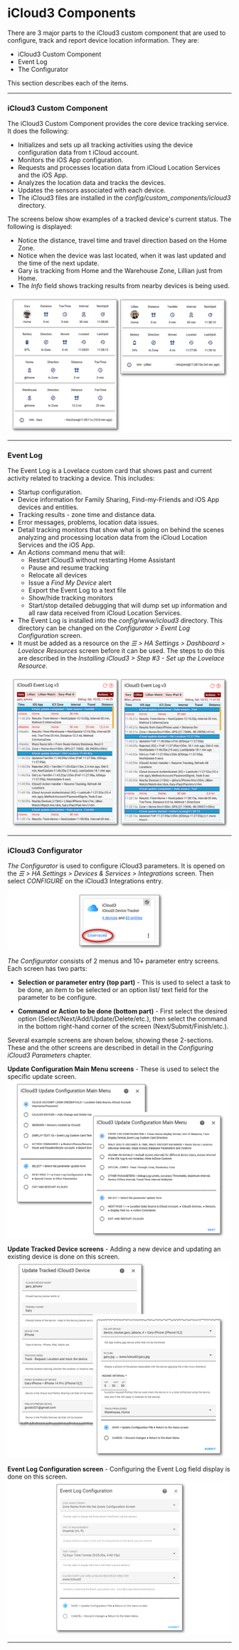 # iCloud3 Components

There are 3 major parts to the iCloud3 custom component that are used to configure, track and report device location information. They are:

- iCloud3 Custom Component 
- Event Log
- The Configurator

This section describes each of the items.



------

### iCloud3 Custom Component

The iCloud3 Custom Component provides the core device tracking service. It does the following:
  - Initializes and sets up all tracking activities using the device configuration data from t iCloud account.
  - Monitors the iOS App configuration.
  - Requests and processes location data from iCloud Location Services and the iOS App.
  - Analyzes the location data and tracks the devices.
  - Updates the sensors associated with each device.
  - The iCloud3 files are installed in the *config/custom_components/icloud3* directory. 

The screens below show examples of a tracked device's current status. The following is displayed:

- Notice the distance, travel time and travel direction based on the Home Zone. 
- Notice when the device was last located, when it was last updated and the time of the next update. 
- Gary is tracking from Home and the Warehouse Zone, Lillian just from Home.
- The *Info* field shows tracking results from nearby devices is being used.

![](../images/tracking-gary-lillian-home.png)



------

### Event Log

The Event Log is a Lovelace custom card that shows past and current activity related to tracking a device. This includes:

- Startup configuration.
- Device information for Family Sharing, Find-my-Friends and iOS App devices and entities.
- Tracking results - zone time and distance data.
- Error messages, problems, location data issues.
- Detail tracking monitors that show what is going on behind the scenes analyzing and processing location data from the iCloud Location Services and the iOS App.
- An *Actions* command menu that will:
  - Restart iCloud3 without restarting Home Assistant
  - Pause and resume tracking
  - Relocate all devices
  - Issue a *Find My Device* alert
  - Export the Event Log to a text file
  - Show/hide tracking monitors
  - Start/stop detailed debugging that will dump set up information and all raw data received from iCloud Location Services.
- The Event Log is installed into the *config/www/icloud3* directory. This directory can be changed on the *Configurator > Event Log Configuration* screen.
- It must be added as a resource on the *☰ > HA Settings > Dashboard > Lovelace Resources* screen before it can be used. The steps to do this are described in the *Installing iCloud3 > Step #3 - Set up the Lovelace Resource*.



![](../images/tracking-gary-lillian-home-evlog.png)



------

### iCloud3 Configurator

*The Configurator* is used to configure iCloud3 parameters.  It is opened on the *☰ > HA Settings > Devices & Services > Integrations* screen. Then select *CONFIGURE* on the iCloud3 Integrations entry.

![](../images/cf-configurator.png)

*The Configurator* consists of 2 menus and 10+ parameter entry screens. Each screen has two parts:

- **Selection or parameter entry (top part)** - This is used to select a task to be done, an item to be selected or an option list/ text field for the parameter to be configure.

- **Command or Action to be done (bottom part)** - First select the desired option (Select/Next/Add/Update/Delete/etc.), then select the command in the bottom right-hand corner of the screen (Next/Submit/Finish/etc.).

Several example screens are shown below, showing these 2-sections. These and the other screens are described in detail in the *Configuring iCloud3 Parameters* chapter.



**Update Configuration Main Menu screens** - These is used to select the specific update screen.
![](../images/cf-menu.png)



**Update Tracked Device screens** - Adding a new device and updating an existing device is done on this screen.
![](../images/cf-device-update.png)



**Event Log Configuration screen** - Configuring the Event Log field display is done on this screen.
![](../images/cf-evlog-config.png)

------

